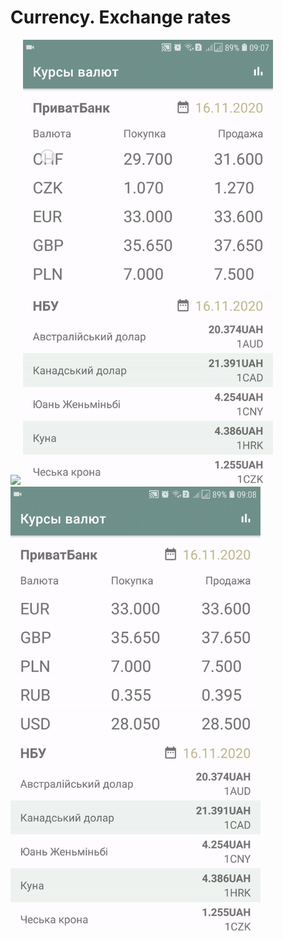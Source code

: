 # Currency. Exchange rates
<img src="20201116_090716.gif" width="400"> <img src="20201116_090743.gif" width="400"> <img src="20201116_090829.gif" width="400"> 
